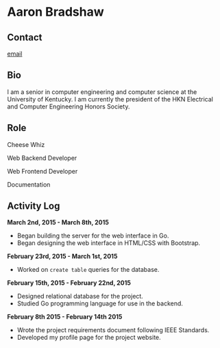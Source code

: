 Aaron Bradshaw
==============

Contact
-------

[email](mailto:aarontravisbradshaw@gmail.com)

Bio
---

I am a senior in computer engineering and computer science at the University of Kentucky. I am currently the president of the HKN Electrical and Computer Engineering Honors Society. 

Role
----

Cheese Whiz

Web Backend Developer

Web Frontend Developer

Documentation  


Activity Log
------------
**March 2nd, 2015 - March 8th, 2015**

- Began building the server for the web interface in Go.
- Began designing the web interface in HTML/CSS with Bootstrap.

**February 23rd, 2015 - March 1st, 2015**

- Worked on `create table` queries for the database.

**February 15th, 2015 - February 22nd, 2015**

- Designed relational database for the project.
- Studied Go programming language for use in the backend.

**February 8th 2015 - February 14th 2015**

- Wrote the project requirements document following IEEE Standards.
- Developed my profile page for the project website.


